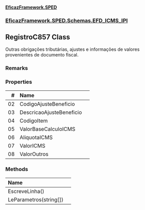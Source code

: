 #### [EficazFramework.SPED](EficazFrameworkSPED.md 'EficazFramework SPED')
### [EficazFramework.SPED.Schemas.EFD_ICMS_IPI](EficazFramework.SPED.Schemas.EFD_ICMS_IPI.md 'EficazFramework.SPED.Schemas.EFD_ICMS_IPI')

## RegistroC857 Class

Outras obrigações tributárias, ajustes e informações de  valores provenientes de documento fiscal.

### Remarks
### Properties

| # | Name | |
| ---: | :--- | :--- |
| 02 | CodigoAjusteBeneficio |  |
| 03 | DescricaoAjusteBeneficio |  |
| 04 | CodigoItem |  |
| 05 | ValorBaseCalculoICMS |  |
| 06 | AliquotaICMS |  |
| 07 | ValorICMS |  |
| 08 | ValorOutros |  |
### Methods

| Name | |
| :--- | :--- |
| EscreveLinha() |  |
| LeParametros(string[]) |  |

